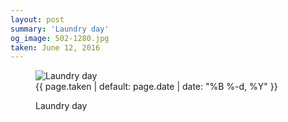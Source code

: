 ```yaml
---
layout: post
summary: 'Laundry day'
og_image: 502-1280.jpg
taken: June 12, 2016
---
```


<figure class="post" data-src="{{ site.assets_url }}/{{ page.og_image }}">
<img alt="Laundry day" sizes="(min-width: 700px) 50vw, calc(100vw - 2rem)" src="{{ site.assets_url }}/502-640.jpg" srcset="{{ site.assets_url }}/502-1280.jpg 1280w, {{ site.assets_url }}/502-960.jpg 960w, {{ site.assets_url }}/502-640.jpg 640w, {{ site.assets_url }}/502-320.jpg 320w"/>
<figcaption>
<time>{{ page.taken | default: page.date | date: "%B %-d, %Y" }}</time>
<p>Laundry day</p>
</figcaption>
</figure>
